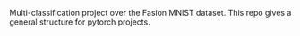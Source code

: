Multi-classification project over the Fasion MNIST dataset. This repo gives a general structure for pytorch projects.
